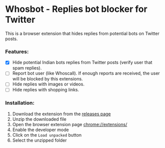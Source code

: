 # Whosbot - Replies bot blocker for Twitter

This is a browser extension that hides replies from potential bots on Twitter posts.

### Features:

- [x] Hide potential Indian bots replies from Twitter posts (verify user that spam replies).
- [ ] Report bot user (like Whoscall). If enough reports are received, the user will be blocked by this extensions.
- [ ] Hide replies with images or videos.
- [ ] Hide replies with shopping links.

### Installation:

1. Download the extension from the [releases page](https://github.com/artiya4u/whosbot/releases/)
2. Unzip the downloaded file
3. Open the browser extension page [chrome://extensions/](chrome://extensions/)
4. Enable the developer mode
5. Click on the `Load unpacked` button
6. Select the unzipped folder
